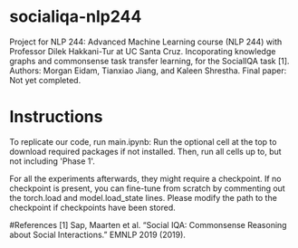 # socialiqa-nlp244
Project for NLP 244: Advanced Machine Learning course (NLP 244) with Professor Dilek Hakkani-Tur at UC Santa Cruz.
Incoporating knowledge graphs and commonsense task transfer learning, for the SocialIQA task [1].
Authors: Morgan Eidam, Tianxiao Jiang, and Kaleen Shrestha. 
Final paper: Not yet completed.

# Instructions
To replicate our code, run main.ipynb:
Run the optional cell at the top to download required packages if not installed.
Then, run all cells up to, but not including 'Phase 1'.

For all the experiments afterwards, they might require a checkpoint. If no checkpoint is present, you can fine-tune from scratch by commenting out the torch.load and model.load_state lines. Please modify the path to the checkpoint if checkpoints have been stored.

#References
[1] Sap, Maarten et al. “Social IQA: Commonsense Reasoning about Social Interactions.” EMNLP 2019 (2019).
